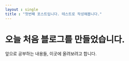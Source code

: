 ```yaml
---
layout : single
title : "첫번째 포스트입니다. 테스트로 작성해봅니다."
---
```


# 오늘 처음 블로그를 만들었습니다.
앞으로 공부하는 내용들, 이곳에 올려보려고 합니다.
